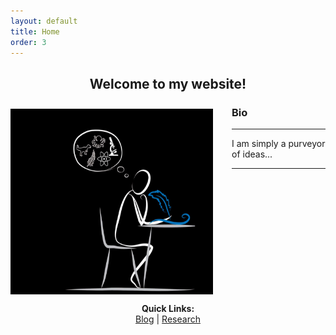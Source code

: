 ```yaml
---
layout: default
title: Home
order: 3
---
```

<h2 style="text-align:center;">Welcome to my website! </h2>

<img src="/images/pic1.png" align=left style="width:324px;height:297px;margin-top:10px;margin-right:30px"/>


### Bio
------------------------------------
I am simply a purveyor of ideas...

------------------------------------
<br>
<br>
<br>
<br>
<br>
<br>
<br>
<br>
<br>
<br>
<br>

<p align="center">
  <b>Quick Links:</b><br>
  <a href="http://non-singularity.github.io/Blog">Blog</a> |
  <a href="http://non-singularity.github.io/Research">Research</a>
  <br><br>
</p>

